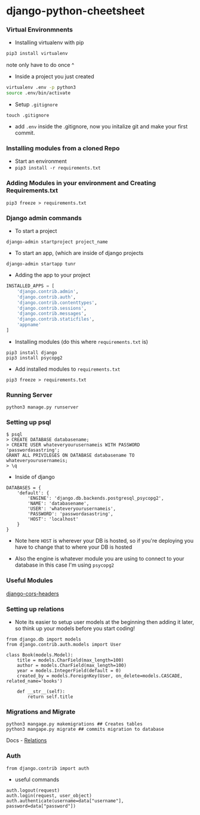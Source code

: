 # django-python-cheetsheet


### **Virtual Environmnents**

- Installing virtualenv with pip

``` bash
pip3 install virtualenv
```

note only have to do once ^

- Inside a project you just created 

```bash
virtualenv .env -p python3
source .env/bin/activate
```

- Setup ```.gitignore```

```
touch .gitignore
```

- add ```.env``` inside the .gitignore, now you initalize git and make your first commit.  

### Installing modules from a cloned Repo

- Start an environment 
- ```pip3 install -r requirements.txt```



### Adding Modules in your environment and Creating Requirements.txt

```pip3 freeze > requirements.txt```

### **Django admin commands**

- To start a project 
```
django-admin startproject project_name
```

- To start an app, (which are inside of django projects 
```
django-admin startapp tunr
```

- Adding the app to your project 

```settings.py in djangoProject
INSTALLED_APPS = [
    'django.contrib.admin',
    'django.contrib.auth',
    'django.contrib.contenttypes',
    'django.contrib.sessions',
    'django.contrib.messages',
    'django.contrib.staticfiles',
    'appname'
]
```


- Installing modules (do this where ```requirements.txt``` is)
```
pip3 install django
pip3 install psycopg2
```

- Add installed modules to ```requirements.txt```

```
pip3 freeze > requirements.txt
```
### Running Server
```python3 manage.py runserver```



### **Setting up psql**
```
$ psql
> CREATE DATABASE databasename;
> CREATE USER whateveryourusernameis WITH PASSWORD 'passwordasastring';
GRANT ALL PRIVILEGES ON DATABASE databasename TO whateveryourusernameis;
> \q
```

- Inside of django 

```
DATABASES = {
    'default': {
        'ENGINE': 'django.db.backends.postgresql_psycopg2',
        'NAME': 'databasename',
        'USER': 'whateveryourusernameis',
        'PASSWORD': 'passwordasastring',
        'HOST': 'localhost'
    }
}
```

- Note here ```HOST``` is wherever your DB is hosted, so if you're deploying you have to change that to where your DB is hosted

- Also the engine is whatever module you are using to connect to your database in this case I'm using ```psycopg2```


### Useful Modules 

[django-cors-headers](https://github.com/ottoyiu/django-cors-headers)


### Setting up relations
- Note its easier to setup user models at the beginning then adding it later, so think up your models before you start coding!

```
from django.db import models
from django.contrib.auth.models import User

class Book(models.Model):
    title = models.CharField(max_length=100)
    author = models.CharField(max_length=100)
    year = models.IntegerField(default = 0)
    created_by = models.ForeignKey(User, on_delete=models.CASCADE, related_name='books')

    def __str__(self):
        return self.title
```


### Migrations and Migrate

```
python3 mangage.py makemigrations ## Creates tables 
python3 mangape.py migrate ## commits migration to database
```

Docs - [Relations](https://docs.djangoproject.com/en/2.1/topics/db/examples/)

### Auth 

```
from django.contrib import auth
```

- useful commands 

```
auth.logout(request)
auth.login(request, user_object)
auth.authenticate(username=data["username"], password=data["password"])
```



